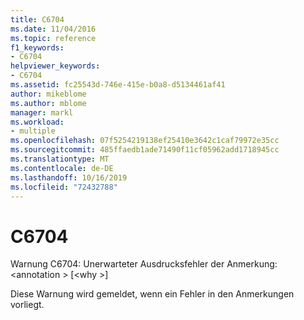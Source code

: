 ```yaml
---
title: C6704
ms.date: 11/04/2016
ms.topic: reference
f1_keywords:
- C6704
helpviewer_keywords:
- C6704
ms.assetid: fc25543d-746e-415e-b0a8-d5134461af41
author: mikeblome
ms.author: mblome
manager: markl
ms.workload:
- multiple
ms.openlocfilehash: 07f5254219138ef25410e3642c1caf79972e35cc
ms.sourcegitcommit: 485ffaedb1ade71490f11cf05962add1718945cc
ms.translationtype: MT
ms.contentlocale: de-DE
ms.lasthandoff: 10/16/2019
ms.locfileid: "72432788"
---
```

# <a name="c6704"></a>C6704
Warnung C6704: Unerwarteter Ausdrucksfehler der Anmerkung: \<annotation > [\<why >]

 Diese Warnung wird gemeldet, wenn ein Fehler in den Anmerkungen vorliegt.
